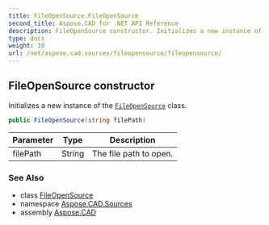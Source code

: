 ```yaml
---
title: FileOpenSource.FileOpenSource
second_title: Aspose.CAD for .NET API Reference
description: FileOpenSource constructor. Initializes a new instance of the FileOpenSource class
type: docs
weight: 10
url: /net/aspose.cad.sources/fileopensource/fileopensource/
---
```

## FileOpenSource constructor

Initializes a new instance of the [`FileOpenSource`](../) class.

```csharp
public FileOpenSource(string filePath)
```

| Parameter | Type | Description |
| --- | --- | --- |
| filePath | String | The file path to open. |

### See Also

* class [FileOpenSource](../)
* namespace [Aspose.CAD.Sources](../../fileopensource/)
* assembly [Aspose.CAD](../../../)


